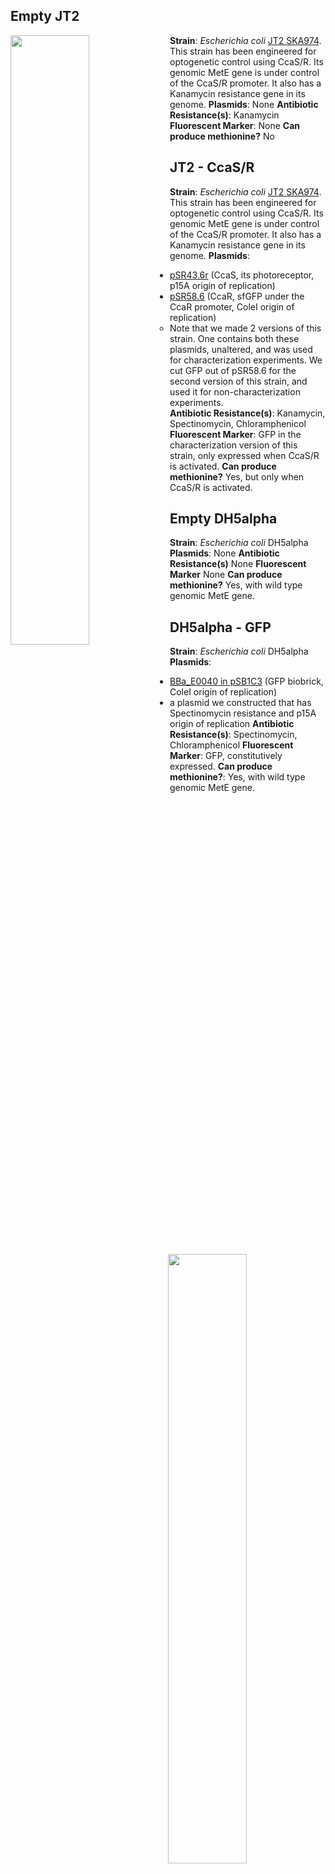## Empty JT2
<img align="left" width = "50%" src="http://2018.igem.org/wiki/images/5/56/T--Waterloo--MeetMicro_JT2.png">

**Strain**: _Escherichia coli_ [JT2 SKA974](https://www.addgene.org/80403/). This strain has been engineered for optogenetic control using CcaS/R. Its genomic MetE gene is under control of the CcaS/R promoter. It also has a Kanamycin resistance gene in its genome. 
**Plasmids**: None
**Antibiotic Resistance(s)**: Kanamycin
**Fluorescent Marker**: None
**Can produce methionine?** No 

## JT2 - CcaS/R
<img align="right" width = "50%" src="http://2018.igem.org/wiki/images/a/a9/T--Waterloo--MeetMicro_JT2CcaSR.png">

**Strain**: _Escherichia coli_ [JT2 SKA974](https://www.addgene.org/80403/). This strain has been engineered for optogenetic control using CcaS/R. Its genomic MetE gene is under control of the CcaS/R promoter. It also has a Kanamycin resistance gene in its genome. 
**Plasmids**:
- [pSR43.6r](https://www.addgene.org/63197/) (CcaS, its photoreceptor, p15A origin of replication)
- [pSR58.6](https://www.addgene.org/63176/) (CcaR, sfGFP under the CcaR promoter, ColeI origin of replication)
  - Note that we made 2 versions of this strain. One contains both these plasmids, unaltered, and was used for characterization experiments. We cut GFP out of pSR58.6 for the second version of this strain, and used it for non-characterization experiments.   
**Antibiotic Resistance(s)**: Kanamycin, Spectinomycin, Chloramphenicol 
**Fluorescent Marker**: GFP in the characterization version of this strain, only expressed when CcaS/R is activated.
**Can produce methionine?** Yes, but only when CcaS/R is activated. 

## Empty DH5alpha
<img align="left" width = "50%" src="http://2018.igem.org/wiki/images/9/92/T--Waterloo--MeetMicro_dh5.png">

**Strain**: _Escherichia coli_ DH5alpha 
**Plasmids**: None
**Antibiotic Resistance(s)** None
**Fluorescent Marker** None
**Can produce methionine?** Yes, with wild type genomic MetE gene. 

## DH5alpha - GFP

<img align="right" width = "50%" src="http://2018.igem.org/wiki/images/c/c9/T--Waterloo--MeetMicro_GFP.png">

**Strain**: _Escherichia coli_ DH5alpha 
**Plasmids**:
- [BBa_E0040 in pSB1C3](http://parts.igem.org/Part:BBa_E0040) (GFP biobrick, ColeI origin of replication)
- a plasmid we constructed that has Spectinomycin resistance and p15A origin of replication
**Antibiotic Resistance(s)**: Spectinomycin, Chloramphenicol 
**Fluorescent Marker**: GFP, constitutively expressed. 
**Can produce methionine?**: Yes, with wild type genomic MetE gene. 
